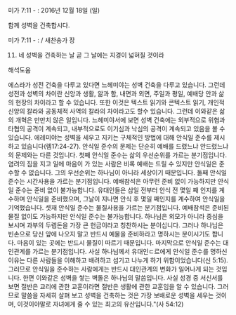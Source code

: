 미가 7:11 - : 
2016년 12월 18일 (일)

함께 성벽을 건축합시다.



미가 7:11 - : / 새찬송가  장


11. 네 성벽을 건축하는 날 곧 그 날에는 지경이 넓혀질 것이라

해석도움





에스라가 성전 건축을 다루고 있다면 느헤미야는 성벽 건축을 다루고 있습니다.
그런데 성전과 성벽의 차이란 신앙과 생활, 앎과 함, 내면과 외면, 주일과 평일, 예배당 안과 삶의 현장의 차이라고 할 수 있습니다. 또한 이것은 텍스트 읽기와 콘텍스트 읽기, 개인적 신앙의 칼라와 공동체적 사역의 칼라의 차이라고도 할수 있습니다.
그런데 이와같은 삶의 개혁은 만만치 않은 일입니다. 느헤미야서에 보면 성벽 건축에는 외부적으로 위협과 타협의 공격이 계속되고, 내부적으로도 이기심과 낙심의 공격이 계속되고 있음을 볼 수 있습니다.
에레미야는 성벽을 세우고 지키는 구체적인 방법에 대해 안식일 준수를 제시하고 있습니다(렘17:24-27). 안식일 준수의 문제는 단순히 예배를 드렸느냐 안드렸느냐의 문제와는 다른 것입니다.
첫째 안식일 준수는 삶의 우선순위를 가르는 분기점입니다. 염려의 짐을 지고 일에 마음이 가 있는 사람은 비록 예배는 드릴 수 있지만 안식일은 준수할 수 없습니다. 그의 우선순위는 하나님이 아니라 세상이기 때문입니다.
둘째 안식일 준수는 시간사용을 가르는 분기점입니다. 예배참석은 아무런 준비 없이 가능하지만 안식일 준수는 준비 없이 불가능합니다. 유대인들은 삼일 전부터 안식 전 몇일 째 인지를 계수하며 안식일을 준비했으며, 그날이 지나면 안식 후 몇일 째인지를 계수하여 안식일을 기억했습니다.
셋재 안식일 준수는 물질사용을 가르는 분기점입니다. 예배참석은 준비된 물질 없이도 가능하지만 안식일 준수는 불가능합니다. 하나님은 외모가 아니라 중심을 보시며 과부의 두렙돈을 가장 큰 헌금이라고 칭찬하시는 분이십니다. 그러나 하나님은 빈손으로 당신 앞에 나오지 말고 반드시 예물을 준비하라고 명하시는 분이시기도 합니다. 마음이 있는 곳에는 반드시 물질이 따르기 때문입니다.
마지막으로 안식일 준수는 대인관계를 가르는 분기점입니다. 사실 하나님께서 유대인ㄷ르에게 안식일 준수를 명하신 이유는 다른 사람들을 이해하고 배려하고 섬기고 나누게 하기 위함이었습니다(신 5:15). 그러므로 안식일을 준수하는 사람에게는 반드시 대인관계의 변화가 일어나게 되는 것입니다.
한편 이와같은 성벽을 쌓는 벽돌은 하나님의 말씀입니다. 사실 성경 중 서신서를 보면 절반은 교리에 관한 교훈이라면 절반은 생활에 관한 교훈임을 알 수 있습니다. 그러므로 말씀을 자세히 살펴 보고 성벽을 건축하는 것은 가장 보배로운 성벽을 세우는 것이며, 이것이야말로 자녀에게 줄 수 있는 최고의 유산입니다."(사 54:12)